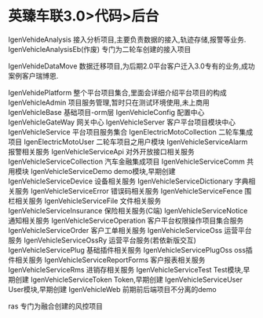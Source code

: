 # 英臻车联3.0>代码>后台

IgenVehideAnalysis
接入分析项目,主要负责数据的接入,轨迹存储,报警等业务.
	IgenVehicleAnalysisEb(作废)
	专门为二轮车创建的接入项目
	
IgenVehideDataMove
数据迁移项目,为后期2.0平台客户迁入3.0专有的业务,成功案例客户瑞博恩.

IgenVehidePlatform
整个平台项目集合,里面会详细介绍平台项目的构成
	IgenVehicleAdmin
	项目服务管理,暂时只在测试环境使用,未上商用
	IgenVehicleBase
	基础项目-orm层
	IgenVehicleConfig
	配置中心
	IgenVehicleGateWay
	网关中心
	IgenVehicleServer
	客户平台项目模块中心
	IgenVehicleService
	平台项目服务集合
		IgenElectricMotoCollection
		二轮车集成项目
		IgenElectricMotoUser
		二轮车项目之用户模块
		IgenVehicleServiceAlarm
		报警相关服务
		IgenVehicleServiceApi
		对外开放接口相关服务
		IgenVehicleServiceCollection
		汽车金融集成项目
		IgenVehicleServiceComm
		共用模块
		IgenVehicleServiceDemo
		demo模块,早期创建
		IgenVehicleServiceDevice
		设备相关服务
		IgenVehicleServiceDictionary
		字典相关服务
		IgenVehicleServiceError
		错误码相关服务
		IgenVehicleServiceFence
		围栏相关服务
		IgenVehicleServiceFile
		文件相关服务
		IgenVehicleServiceInsurance
		保险相关服务(C端)
		IgenVehicleServiceNotice
		通知相关服务
		IgenVehicleServiceOperation
		客户平台权限操作项目集合服务
		IgenVehicleServiceOrder
		客户工单相关服务
		IgenVehicleServiceOss
		运营平台服务
		IgenVehicleServiceOssRy
		运营平台服务(若依新版交互)
		IgenVehicleServicePlug
		基础插件相关服务
		IgenVehicleServicePlugOss
		oss插件相关服务
		IgenVehicleServiceReportForms
		客户报表相关服务
		IgenVehicleServiceRms
		进销存相关服务
		IgenVehicleServiceTest
		Test模块,早期创建
		IgenVehicleServiceToken
		Token,早期创建
		IgenVehicleServiceUser		
		User模块,早期创建
	IgenVehicleWeb
	前期前后端项目不分离的demo
	
ras
专门为融合创建的风控项目

